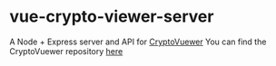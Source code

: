 # vue-crypto-viewer-server
A Node + Express server and API for [CryptoVuewer](https://protected-fortress-92369.herokuapp.com)
You can find the CryptoVuewer repository [here](https://github.com/marwolaethblack/vue-crypto-viewer)
